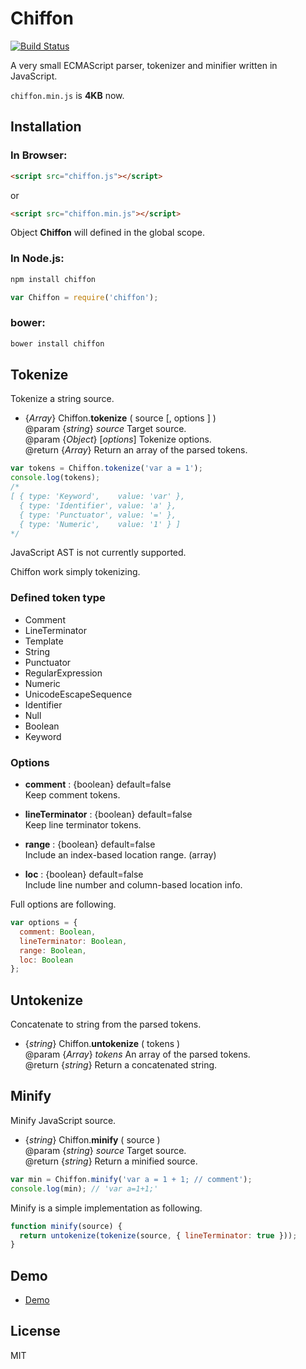 Chiffon
=======

[![Build Status](https://travis-ci.org/polygonplanet/Chiffon.svg?branch=master)](https://travis-ci.org/polygonplanet/Chiffon)

A very small ECMAScript parser, tokenizer and minifier written in JavaScript.

`chiffon.min.js` is **4KB** now.

## Installation

### In Browser:

```html
<script src="chiffon.js"></script>
```

or

```html
<script src="chiffon.min.js"></script>
```

Object **Chiffon** will defined in the global scope.


### In Node.js:

```bash
npm install chiffon
```

```javascript
var Chiffon = require('chiffon');
```

### bower:

```bash
bower install chiffon
```

## Tokenize

Tokenize a string source.

* {_Array_} Chiffon.**tokenize** ( source [, options ] )  
  @param {_string_} _source_ Target source.  
  @param {_Object_} [_options_] Tokenize options.  
  @return {_Array_}  Return an array of the parsed tokens.  


```javascript
var tokens = Chiffon.tokenize('var a = 1');
console.log(tokens);
/*
[ { type: 'Keyword',    value: 'var' },
  { type: 'Identifier', value: 'a' },
  { type: 'Punctuator', value: '=' },
  { type: 'Numeric',    value: '1' } ]
*/
```

JavaScript AST is not currently supported.

Chiffon work simply tokenizing.


### Defined token type

* Comment
* LineTerminator
* Template
* String
* Punctuator
* RegularExpression
* Numeric
* UnicodeEscapeSequence
* Identifier
* Null
* Boolean
* Keyword


### Options

* **comment** : {boolean} default=false  
  Keep comment tokens.

* **lineTerminator** : {boolean} default=false  
  Keep line terminator tokens.

* **range** : {boolean} default=false  
  Include an index-based location range. (array)

* **loc** : {boolean} default=false  
  Include line number and column-based location info.


Full options are following.

```javascript
var options = {
  comment: Boolean,
  lineTerminator: Boolean,
  range: Boolean,
  loc: Boolean
};
```

## Untokenize

Concatenate to string from the parsed tokens.

* {_string_} Chiffon.**untokenize** ( tokens )  
  @param {_Array_} _tokens_ An array of the parsed tokens.  
  @return {_string_}  Return a concatenated string.  


## Minify

Minify JavaScript source.

* {_string_} Chiffon.**minify** ( source )  
  @param {_string_} _source_ Target source.  
  @return {_string_} Return a minified source.  


```javascript
var min = Chiffon.minify('var a = 1 + 1; // comment');
console.log(min); // 'var a=1+1;'
```


Minify is a simple implementation as following.


```javascript
function minify(source) {
  return untokenize(tokenize(source, { lineTerminator: true }));
}
```

## Demo

* [Demo](https://polygonplanet.github.io/Chiffon/demo/javascript-parser-demo.html)

## License

MIT

